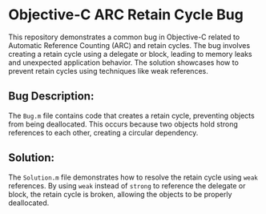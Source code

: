 # Objective-C ARC Retain Cycle Bug

This repository demonstrates a common bug in Objective-C related to Automatic Reference Counting (ARC) and retain cycles.  The bug involves creating a retain cycle using a delegate or block, leading to memory leaks and unexpected application behavior.  The solution showcases how to prevent retain cycles using techniques like weak references.

## Bug Description:

The `Bug.m` file contains code that creates a retain cycle, preventing objects from being deallocated.  This occurs because two objects hold strong references to each other, creating a circular dependency. 

## Solution:

The `Solution.m` file demonstrates how to resolve the retain cycle using `weak` references. By using `weak` instead of `strong` to reference the delegate or block, the retain cycle is broken, allowing the objects to be properly deallocated.